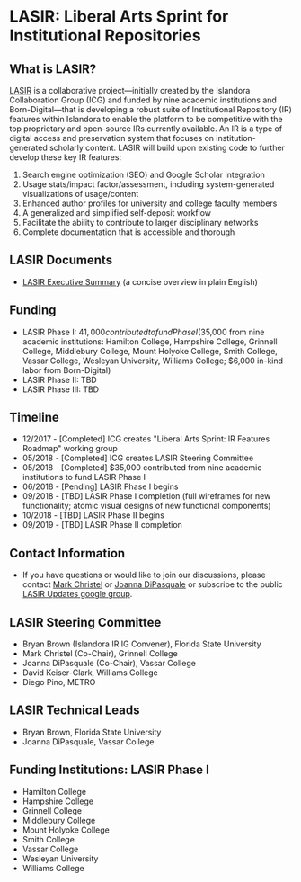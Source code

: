 # LASIR: Liberal Arts Sprint for Institutional Repositories

## What is LASIR?
[LASIR](https://github.com/Islandora-Collaboration-Group/LASIR) is a collaborative project&mdash;initially created by the Islandora Collaboration Group (ICG) and funded by nine academic institutions and Born-Digital&mdash;that is developing a robust suite of Institutional Repository (IR) features within Islandora to enable the platform to be competitive with the top proprietary and open-source IRs currently available. An IR is a type of digital access and preservation system that focuses on institution-generated scholarly content. LASIR will build upon existing code to further develop these key IR features:
1. Search engine optimization (SEO) and Google Scholar integration
1. Usage stats/impact factor/assessment, including system-generated visualizations of usage/content
1. Enhanced author profiles for university and college faculty members
1. A generalized and simplified self-deposit workflow
1. Facilitate the ability to contribute to larger disciplinary networks
1. Complete documentation that is accessible and thorough

## LASIR Documents
* [LASIR Executive Summary](https://docs.google.com/document/d/1iRCOhiLRFoqEF3alOQiLEaK8-IGc1KArWLBMYv8xWEk/edit#heading=h.jkag9vqwplxh) (a concise overview in plain English)

## Funding
- LASIR Phase I: $41,000 contributed to fund Phase I ($35,000 from nine academic institutions: Hamilton College, Hampshire College, Grinnell College, Middlebury College, Mount Holyoke College, Smith College, Vassar College, Wesleyan University, Williams College; $6,000 in-kind labor from Born-Digital)
- LASIR Phase II: TBD
- LASIR Phase III: TBD

## Timeline
- 12/2017 - [Completed] ICG creates "Liberal Arts Sprint: IR Features Roadmap" working group
- 05/2018 - [Completed] ICG creates LASIR Steering Committee
- 05/2018 - [Completed] $35,000 contributed from nine academic institutions to fund LASIR Phase I
- 06/2018 - [Pending] LASIR Phase I begins
- 09/2018 - [TBD] LASIR Phase I completion (full wireframes for new functionality; atomic visual designs of new functional components)
- 10/2018 - [TBD] LASIR Phase II begins
- 09/2019 - [TBD] LASIR Phase II completion

## Contact Information
* If you have questions or would like to join our discussions, please contact [Mark Christel](christelm@grinnell.edu) or [Joanna DiPasquale](jdipasquale@vassar.edu) or subscribe to the public [LASIR Updates google group](https://groups.google.com/forum/#!forum/lasir-updates).

## LASIR Steering Committee
- Bryan Brown (Islandora IR IG Convener), Florida State University
- Mark Christel (Co-Chair), Grinnell College
- Joanna DiPasquale (Co-Chair), Vassar College
- David Keiser-Clark, Williams College
- Diego Pino, METRO

## LASIR Technical Leads
- Bryan Brown, Florida State University
- Joanna DiPasquale, Vassar College

## Funding Institutions: LASIR Phase I
- Hamilton College
- Hampshire College
- Grinnell College
- Middlebury College
- Mount Holyoke College
- Smith College
- Vassar College
- Wesleyan University
- Williams College
